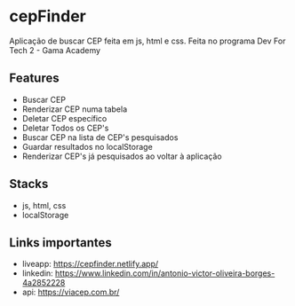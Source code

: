 # cepFinder
Aplicação de buscar CEP feita em js, html e css. 
Feita no programa Dev For Tech 2 - Gama Academy

## Features 
- Buscar CEP
- Renderizar CEP numa tabela 
- Deletar CEP específico 
- Deletar Todos os CEP's
- Buscar CEP na lista de CEP's pesquisados
- Guardar resultados no localStorage 
- Renderizar CEP's já pesquisados ao voltar à aplicação 

## Stacks 
- js, html, css 
- localStorage 

## Links importantes
- liveapp: https://cepfinder.netlify.app/
- linkedin: https://www.linkedin.com/in/antonio-victor-oliveira-borges-4a2852228
- api: https://viacep.com.br/
